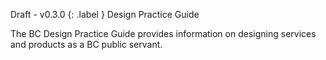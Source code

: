 Draft - v0.3.0 {: .label }
Design Practice Guide

The BC Design Practice Guide provides information on designing services and products as a BC public servant.


